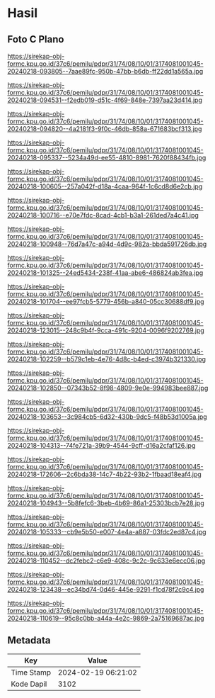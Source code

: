 # Hasil

## Foto C Plano

https://sirekap-obj-formc.kpu.go.id/37c6/pemilu/pdpr/31/74/08/10/01/3174081001045-20240218-093805--7aae89fc-950b-47bb-b6db-ff22dd1a565a.jpg

https://sirekap-obj-formc.kpu.go.id/37c6/pemilu/pdpr/31/74/08/10/01/3174081001045-20240218-094531--f2edb019-d51c-4f69-848e-7397aa23d414.jpg

https://sirekap-obj-formc.kpu.go.id/37c6/pemilu/pdpr/31/74/08/10/01/3174081001045-20240218-094820--4a2181f3-9f0c-46db-858a-671683bcf313.jpg

https://sirekap-obj-formc.kpu.go.id/37c6/pemilu/pdpr/31/74/08/10/01/3174081001045-20240218-095337--5234a49d-ee55-4810-8981-7620f88434fb.jpg

https://sirekap-obj-formc.kpu.go.id/37c6/pemilu/pdpr/31/74/08/10/01/3174081001045-20240218-100605--257a042f-d18a-4caa-964f-1c6cd8d6e2cb.jpg

https://sirekap-obj-formc.kpu.go.id/37c6/pemilu/pdpr/31/74/08/10/01/3174081001045-20240218-100716--e70e7fdc-8cad-4cb1-b3a1-261ded7a4c41.jpg

https://sirekap-obj-formc.kpu.go.id/37c6/pemilu/pdpr/31/74/08/10/01/3174081001045-20240218-100948--76d7a47c-a94d-4d9c-982a-bbda591726db.jpg

https://sirekap-obj-formc.kpu.go.id/37c6/pemilu/pdpr/31/74/08/10/01/3174081001045-20240218-101325--24ed5434-238f-41aa-abe6-486824ab3fea.jpg

https://sirekap-obj-formc.kpu.go.id/37c6/pemilu/pdpr/31/74/08/10/01/3174081001045-20240218-101704--ee97fcb5-5779-456b-a840-05cc30688df9.jpg

https://sirekap-obj-formc.kpu.go.id/37c6/pemilu/pdpr/31/74/08/10/01/3174081001045-20240218-123015--248c9b4f-9cca-491c-9204-0096f9202769.jpg

https://sirekap-obj-formc.kpu.go.id/37c6/pemilu/pdpr/31/74/08/10/01/3174081001045-20240218-102259--b579c1eb-4e76-4d8c-b4ed-c3974b321330.jpg

https://sirekap-obj-formc.kpu.go.id/37c6/pemilu/pdpr/31/74/08/10/01/3174081001045-20240218-102850--07343b52-8f98-4809-9e0e-994983bee887.jpg

https://sirekap-obj-formc.kpu.go.id/37c6/pemilu/pdpr/31/74/08/10/01/3174081001045-20240218-103653--3c984cb5-6d32-430b-9dc5-f48b53d1005a.jpg

https://sirekap-obj-formc.kpu.go.id/37c6/pemilu/pdpr/31/74/08/10/01/3174081001045-20240218-104313--74fe721a-39b9-4544-9cff-d16a2cfaf126.jpg

https://sirekap-obj-formc.kpu.go.id/37c6/pemilu/pdpr/31/74/08/10/01/3174081001045-20240218-172606--2c6bda38-14c7-4b22-93b2-1fbaad18eaf4.jpg

https://sirekap-obj-formc.kpu.go.id/37c6/pemilu/pdpr/31/74/08/10/01/3174081001045-20240218-104943--5b8fefc6-3beb-4b69-86a1-25303bcb7e28.jpg

https://sirekap-obj-formc.kpu.go.id/37c6/pemilu/pdpr/31/74/08/10/01/3174081001045-20240218-105333--cb9e5b50-e007-4e4a-a887-03fdc2ed87c4.jpg

https://sirekap-obj-formc.kpu.go.id/37c6/pemilu/pdpr/31/74/08/10/01/3174081001045-20240218-110452--dc2febc2-c6e9-408c-9c2c-9c633e6ecc06.jpg

https://sirekap-obj-formc.kpu.go.id/37c6/pemilu/pdpr/31/74/08/10/01/3174081001045-20240218-123438--ec34bd74-0d46-445e-9291-f1cd78f2c9c4.jpg

https://sirekap-obj-formc.kpu.go.id/37c6/pemilu/pdpr/31/74/08/10/01/3174081001045-20240218-110619--95c8c0bb-a44a-4e2c-9869-2a75169687ac.jpg


## Metadata

| Key        | Value               |
| ---------- | ------------------- |
| Time Stamp | 2024-02-19 06:21:02 |
| Kode Dapil | 3102                |



